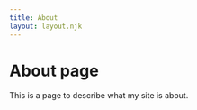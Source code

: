 ```yaml
---
title: About
layout: layout.njk
---
```


# About page
This is a page to describe what my site is about.